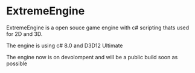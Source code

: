 # ExtremeEngine
ExtremeEngine is a open souce game engine with c# scripting thats used for 2D and 3D.

The engine is using c# 8.0 and D3D12 Ultimate

The engine now is on devolompent and will be a public build soon as possible
